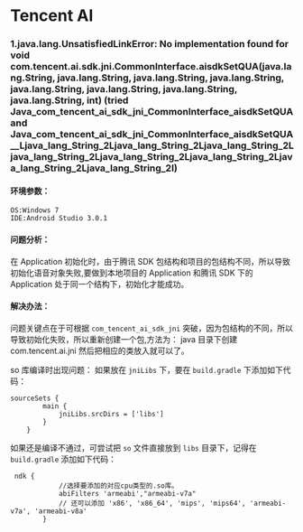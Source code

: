 # Tencent AI

### 1.java.lang.UnsatisfiedLinkError: No implementation found for void com.tencent.ai.sdk.jni.CommonInterface.aisdkSetQUA(java.lang.String, java.lang.String, java.lang.String, java.lang.String, java.lang.String, java.lang.String, java.lang.String, java.lang.String, int) (tried Java_com_tencent_ai_sdk_jni_CommonInterface_aisdkSetQUA and Java_com_tencent_ai_sdk_jni_CommonInterface_aisdkSetQUA__Ljava_lang_String_2Ljava_lang_String_2Ljava_lang_String_2Ljava_lang_String_2Ljava_lang_String_2Ljava_lang_String_2Ljava_lang_String_2Ljava_lang_String_2I)

#### 环境参数：

```
OS:Windows 7  
IDE:Android Studio 3.0.1 
```

#### 问题分析：

在 Application 初始化时，由于腾讯 SDK 包结构和项目的包结构不同，所以导致初始化语音对象失败,要做到本地项目的 Application 和腾讯 SDK 下的 Application 处于同一个结构下，初始化才能成功。

#### 解决办法：

问题关键点在于可根据 `com_tencent_ai_sdk_jni` 突破，因为包结构的不同，所以导致初始化失败，所以重新创建一个包,方法为： java 目录下创建  com.tencent.ai.jni 然后把相应的类放入就可以了。

so 库编译时出现问题： 如果放在 `jniLibs` 下，要在 `build.gradle` 下添加如下代码：

```
sourceSets {
        main {
            jniLibs.srcDirs = ['libs']
        }
    }
```

如果还是编译不通过，可尝试把 `so` 文件直接放到 `libs` 目录下，记得在 `build.gradle` 添加如下代码：

```
 ndk {
            //选择要添加的对应cpu类型的.so库。
            abiFilters 'armeabi',"armeabi-v7a"
            // 还可以添加 'x86', 'x86_64', 'mips', 'mips64', 'armeabi-v7a', 'armeabi-v8a'
        }
```   
